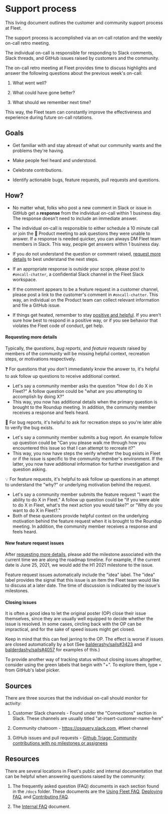 # Support process

This living document outlines the customer and community support process at Fleet.

The support process is accomplished via an on-call rotation and the weekly on-call retro meeting.

The individual on-call is responsible for responding to Slack comments, Slack threads, and GitHub issues raised by customers and the community.

The on-call retro meeting at Fleet provides time to discuss highlights and answer the following questions about the previous week's on-call:

1. What went well?

2. What could have gone better?

3. What should we remember next time?

This way, the Fleet team can constantly improve the effectiveness and experience during future on-call rotations.

## Goals

- Get familiar with and stay abreast of what our community wants and the problems they're having.

- Make people feel heard and understood.  

- Celebrate contributions. 

- Identify actionable bugs, feature requests, pull requests and questions.

## How?

- No matter what, folks who post a new comment in Slack or issue in GitHub get a **response** from the individual on-call within 1 business day. The response doesn't need to include an immediate answer.

- The individual on-call is responsible to either schedule a 10 minute call or join the 🧩 Product meeting to ask questions they were unable to answer. If a response is needed quicker, you can always DM Fleet team members in Slack. This way, people get answers within 1 business day.

- If you do not understand the question or comment raised, [request more details](#requesting-more-details) to best understand the next steps.

- If an appropriate response is outside your scope, please post to `#oncall-chatter`, a confidential Slack channel in the Fleet Slack workspace.

- If the comment appears to be a feature request in a customer channel, please post a link to the customer's comment in `#oncall-chatter`. This way, an individual on the Product team can collect relevant information and file a GitHub issue.

- If things get heated, remember to stay [positive and helpful](https://canny.io/blog/moderating-user-comments-diplomatically/).  If you aren't sure how best to respond in a positive way, or if you see behavior that violates the Fleet code of conduct, get help.

#### Requesting more details

Typically, the *questions*, *bug reports*, and *feature requests* raised by members of the community will be missing helpful context, recreation steps, or motivations respectively.

❓ For questions that you don't immediately know the answer to, it's helpful to ask follow up questions to receive additional context. 

- Let's say a community member asks the question "How do I do X in Fleet?" A follow question could be "what are you attempting to accomplish by doing X?" 
- This way, you now has additional details when the primary question is brought to the Roundup meeting. In addition, the community member receives a response and feels heard.

🦟 For bug reports, it's helpful to ask for recreation steps so you're later able to verify the bug exists.

- Let's say a community member submits a bug report. An example follow up question could be "Can you please walk me through how you encountered this issue so that I can attempt to recreate it?"
- This way, you now have steps the verify whether the bug exists in Fleet or if the issue is specific to the community member's environment. If the latter, you now have additional information for further investigation and question asking.

💡 For feature requests, it's helpful to ask follow up questions in an attempt to understand the "why?" or underlying motivation behind the request.

- Let's say a community member submits the feature request "I want the ability to do X in Fleet." A follow up question could be "If you were able to do X in Fleet, what's the next action you would take?" or "Why do you want to do X in Fleet?." 
- Both of these questions provide helpful context on the underlying motivation behind the feature request when it is brought to the Roundup meeting. In addition, the community member receives a response and feels heard.

#### New feature request issues

After [requesting more details](#requesting-more-details), please add the milestone associated with the current time we are along the roadmap timeline. For example, if the current date is June 25, 2021, we would add the H1 2021 milestone to the issue.

Feature request issues automatically include the "idea" label. The "idea" label provides the signal that this issue is an item the Fleet team would like to discuss at a later date. The time of discussion is indicated by the issue's milestones.

#### Closing issues

It is often a good idea to let the original poster (OP) close their issue themselves, since they are usually well equipped to decide whether the issue is resolved.   In some cases, circling back with the OP can be impractical, and for the sake of speed issues might get closed.

Keep in mind that this can feel jarring to the OP.  The effect is worse if issues are closed automatically by a bot (See [balderashy/sails#3423](https://github.com/balderdashy/sails/issues/3423#issuecomment-169751072) and [balderdashy/sails#4057](https://github.com/balderdashy/sails/issues/4057) for examples of this.)

To provide another way of tracking status without closing issues altogether, consider using the green labels that begin with "+".  To explore them, type `+` from GitHub's label picker.


## Sources

There are three sources that the individual on-call should monitor for activity:

1. Customer Slack channels - Found under the "Connections" section in Slack. These channels are usually titled "at-insert-customer-name-here"

2. Community chatroom - https://osquery.slack.com, #fleet channel

3. GitHub issues and pull requests - [Github Triage: Community contributions with no milestones or assignees](https://github.com/issues?q=is%3Aopen+archived%3Afalse+org%3Afleetdm+no%3Amilestone+no%3Aassignee+sort%3Aupdated-desc+)

## Resources

There are several locations in Fleet's public and internal documentation that can be helpful when answering questions raised by the community:

1. The frequently asked question (FAQ) documents in each section found in the `/docs` folder. These documents are the [Using Fleet FAQ](../docs/1-Using-Fleet/FAQ.md), [Deploying FAQ](../docs/2-Deploying/FAQ.md), and [Contributing FAQ](../docs/3-Contributing/FAQ.md).

2. The [Internal FAQ](https://docs.google.com/document/d/1I6pJ3vz0EE-qE13VmpE2G3gd5zA1m3bb_u8Q2G3Gmp0/edit#heading=h.ltavvjy511qv) document.
